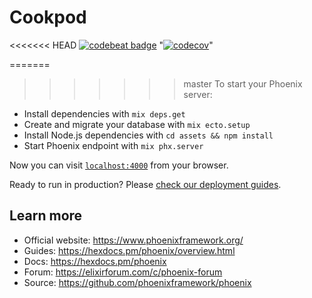 # Cookpod

<<<<<<< HEAD
[![codebeat badge](https://codebeat.co/badges/4ba835ee-f8f1-4568-8482-13c9ed8c3cc7)](https://codebeat.co/projects/github-com-kseniya82-cookpod-master)
"[![codecov](https://codecov.io/gh/Kseniya82/cookpod/branch/master/graph/badge.svg)](https://codecov.io/gh/Kseniya82/cookpod)"

=======
>>>>>>> master
To start your Phoenix server:

  * Install dependencies with `mix deps.get`
  * Create and migrate your database with `mix ecto.setup`
  * Install Node.js dependencies with `cd assets && npm install`
  * Start Phoenix endpoint with `mix phx.server`

Now you can visit [`localhost:4000`](http://localhost:4000) from your browser.

Ready to run in production? Please [check our deployment guides](https://hexdocs.pm/phoenix/deployment.html).

## Learn more

  * Official website: https://www.phoenixframework.org/
  * Guides: https://hexdocs.pm/phoenix/overview.html
  * Docs: https://hexdocs.pm/phoenix
  * Forum: https://elixirforum.com/c/phoenix-forum
  * Source: https://github.com/phoenixframework/phoenix
